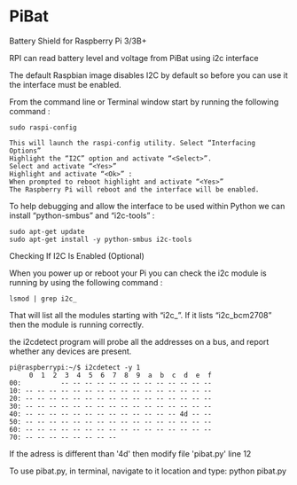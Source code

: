 # PiBat
Battery Shield for Raspberry Pi 3/3B+

RPI can read battery level and voltage from PiBat using i2c interface

The default Raspbian image disables I2C by default so before you can use it the interface must be enabled.

From the command line or Terminal window start by running the following command :

    sudo raspi-config

    This will launch the raspi-config utility. Select “Interfacing Options” 
    Highlight the “I2C” option and activate “<Select>”.
    Select and activate “<Yes>”
    Highlight and activate “<Ok>” :
    When prompted to reboot highlight and activate “<Yes>” 
    The Raspberry Pi will reboot and the interface will be enabled.
  

To help debugging and allow the interface to be used within Python we can install “python-smbus” and “i2c-tools” :

    sudo apt-get update
    sudo apt-get install -y python-smbus i2c-tools
  
Checking If I2C Is Enabled (Optional)

  When you power up or reboot your Pi you can check the i2c module is running by using the following command :

    lsmod | grep i2c_

  That will list all the modules starting with “i2c_”. If it lists “i2c_bcm2708” then the module is running correctly.
  
the i2cdetect  program will probe all the addresses on a bus, and report whether any devices are present.

    pi@raspberrypi:~/$ i2cdetect -y 1
         0  1  2  3  4  5  6  7  8  9  a  b  c  d  e  f
    00:          -- -- -- -- -- -- -- -- -- -- -- -- --
    10: -- -- -- -- -- -- -- -- -- -- -- -- -- -- -- --
    20: -- -- -- -- -- -- -- -- -- -- -- -- -- -- -- --
    30: -- -- -- -- -- -- -- -- -- -- -- -- -- -- -- --
    40: -- -- -- -- -- -- -- -- -- -- -- -- -- 4d -- --
    50: -- -- -- -- -- -- -- -- -- -- -- -- -- -- -- --
    60: -- -- -- -- -- -- -- -- -- -- -- -- -- -- -- --
    70: -- -- -- -- -- -- -- --

If the adress is different than '4d' then modify file 'pibat.py' line 12

To use pibat.py, in terminal, navigate to it location and type:
    python pibat.py

